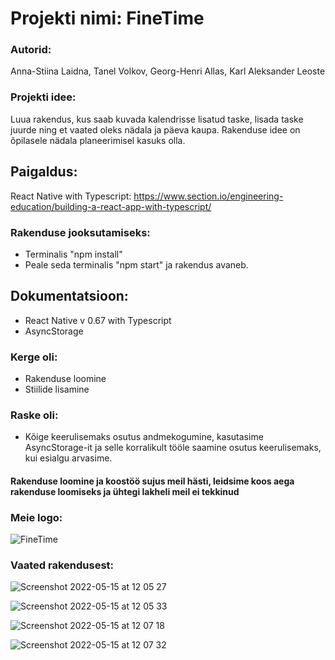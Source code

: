 # Projekti nimi: FineTime

### Autorid: 
Anna-Stiina Laidna, Tanel Volkov, Georg-Henri Allas, Karl Aleksander Leoste

### Projekti idee:
Luua rakendus, kus saab kuvada kalendrisse lisatud taske, lisada taske juurde ning et vaated oleks nädala ja päeva kaupa. Rakenduse idee on õpilasele nädala planeerimisel kasuks olla.

## Paigaldus:
React Native with Typescript: https://www.section.io/engineering-education/building-a-react-app-with-typescript/

### Rakenduse jooksutamiseks:
* Terminalis "npm install"
* Peale seda terminalis "npm start" ja rakendus avaneb.

## Dokumentatsioon:
* React Native v 0.67 with Typescript
* AsyncStorage

### Kerge oli:
* Rakenduse loomine
* Stiilide lisamine

### Raske oli:
* Kõige keerulisemaks osutus andmekogumine, kasutasime AsyncStorage-it ja selle korralikult tööle saamine osutus keerulisemaks, kui esialgu arvasime.

#### Rakenduse loomine ja koostöö sujus meil hästi, leidsime koos aega rakenduse loomiseks ja ühtegi lakheli meil ei tekkinud

### Meie logo:
![FineTime](https://user-images.githubusercontent.com/70900256/168465291-251217b2-abe8-49d3-974c-9e6403f8da14.png)

### Vaated rakendusest:
![Screenshot 2022-05-15 at 12 05 27](https://user-images.githubusercontent.com/70900256/168465443-ecd72f50-a8ba-4be3-b6d8-7770dde7c47c.png)

![Screenshot 2022-05-15 at 12 05 33](https://user-images.githubusercontent.com/70900256/168465467-36738906-5cb2-4623-8d85-2fcb87e14257.png)

![Screenshot 2022-05-15 at 12 07 18](https://user-images.githubusercontent.com/70900256/168465477-27333ab3-be30-490c-b79a-5e273432f9ba.png)

![Screenshot 2022-05-15 at 12 07 32](https://user-images.githubusercontent.com/70900256/168465482-126127b0-431c-4c1b-85f3-27a19bec27a6.png)
